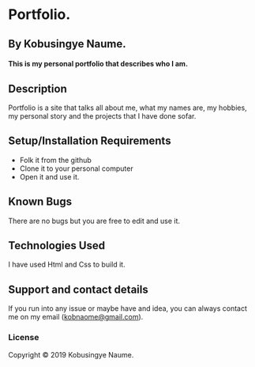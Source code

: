 # Portfolio.
## By Kobusingye Naume.
#### This is my personal portfolio that describes who I am. 
## Description
Portfolio is a site that talks all about me, what my names are, my hobbies, my personal story and the projects that I have done sofar.
## Setup/Installation Requirements
* Folk it from the github
* Clone it to your personal computer
* Open it and use it.
## Known Bugs
There are no bugs but you are free to edit and use it.
## Technologies Used
I have used Html and Css to build it.
## Support and contact details
If you run into any issue or maybe have and idea, you can always contact me on my email (kobnaome@gmail.com).
### License
Copyright © 2019 Kobusingye Naume.